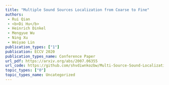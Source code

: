 ```yaml
---  
title: "Multiple Sound Sources Localization from Coarse to Fine"  
authors:  
 - Rui Qian  
 - <b>Di Hu</b>  
 - Heinrich Dinkel  
 - Mengyue Wu  
 - Ning Xu  
 - Weiyao Lin  
publication_types: ["1"]  
publication: ECCV 2020   
publication_types_name: Conference Paper  
url_pdf: https://arxiv.org/abs/2007.06355  
url_code: https://github.com/shvdiwnkozbw/Multi-Source-Sound-Localization  
topic_types: ["0"]
topic_types_name: Uncategorized
---  
```


